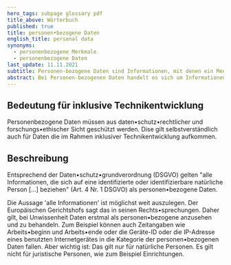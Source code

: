 ```yaml
---
hero_tags: subpage glossary pdf
title_above: Wörterbuch
published: true
title: personen•bezogene Daten
english_title: personal data
synonyms:
  - personenbezogene Merkmale
  - personenbezogene Daten
last_update: 11.11.2021
subtitle: Personen-bezogene Daten sind Informationen, mit denen ein Mensch identifiziert werden kann.
abstract: Bei Personen-bezogenen Daten handelt es sich um Informationen, die einen Menschen betreffen. Das sind vor allem der Name, das Geburtsdatum oder die Adresse und Telefonnummer einer Person. Aber auch eine Kreditkartennummer, Kontodaten, ein Auto-Kennzeichen oder das Aussehen (z. B. blaue Augen) sind Personen-bezogene Daten.
---
```


## Bedeutung für inklusive Technikentwicklung

Personenbezogene Daten müssen aus daten•schutz•rechtlicher und forschungs•ethischer Sicht geschützt werden. Dise gilt selbstverständlich auch für Daten die im Rahmen inklusiver Technikentwicklung aufkommen.

## Beschreibung

Entsprechend der Daten•schutz•grundverordnung (DSGVO) gelten "alle Informationen, die sich auf eine identifizierte oder identifizierbare natürliche Person \[...] beziehen" (Art. 4 Nr. 1 DSGVO) als personen•bezogene Daten.

Die Aussage 'alle Informationen' ist möglichst weit auszulegen. Der Europäischen Gerichtshofs sagt das in seinen Rechts•sprechungen. Daher gilt, bei Unwissenheit Daten erstmal als personen•bezogene anzusehen und zu behandeln. Zum Beispiel können auch Zeitangaben wie Arbeits•beginn und Arbeits•ende oder die Geräte-ID oder die IP-Adresse eines benutzten Internetgerätes in die Kategorie der personen•bezogenen Daten fallen. Aber wichtig ist: Das gilt nur für natürliche Personen. Es gilt nicht für juristische Personen, wie zum Beispiel Einrichtungen.
